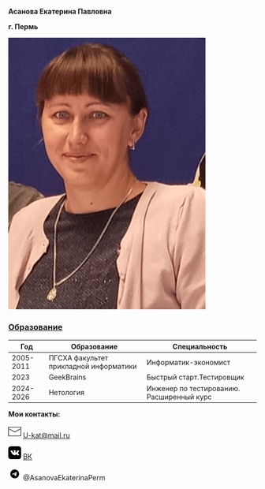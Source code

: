 **Асанова Екатерина Павловна**

 **г. Пермь**

![Фотография](assets/Foto.jpg) 

### <u> Образование </u>

|Год |Образование|Специальность|
|-----|--------|---|
|2005-2011|ПГСХА факультет прикладной информатики|Информатик-экономист|
|2023|GeekBrains |Быстрый старт.Тестировщик|
|2024-2026|Нетология |Инженер по тестированию. Расширенный курс|

  **Мои контакты:**

  ![Логотип Mail](/assets/icons8-почта-26.png) U-kat@mail.ru

 ![Логотип ВК](/assets/icons8-vk-26.png) [ВК](https://vk.com/id3618702/ "Асанова (Ушакова) Екатерина") 

 ![Логотип  Телеграмм](/assets/icons8-телеграм-26.png) @AsanovaEkaterinaPerm


 
 


